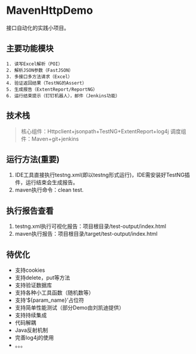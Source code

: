 # MavenHttpDemo

接口自动化的实践小项目。

## 主要功能模块

	1. 读写Excel解析（POI）
    2. 解析JSON参数（FastJSON）
	3. 多接口多方法请求（Excel）
	4. 验证返回结果（TestNG的Assert）
	5. 生成报告（ExtentReport/ReportNG）
	6. 运行结束提示（钉钉机器人），邮件（Jenkins功能）
	
## 技术栈

> 核心组件：Httpclient+jsonpath+TestNG+ExtentReport+log4j
> 调度组件：Maven+git+jenkins

## 运行方法(重要)

1. IDE工具直接执行testng.xml(即以testng形式运行)，IDE需安装好TestNG插件，运行结束会生成报告。
2. maven执行命令：clean test.

## 执行报告查看

1. testng.xml执行可视化报告：项目根目录/test-output/index.html
2. maven执行报告：项目根目录/target/test-output/index.html

## 待优化

- 支持cookies
- 支持delete，put等方法
- 支持验证数据库
- 支持各种小工具函数（随机数等）
- 支持‘${param_name}’占位符
- 支持简单性能测试（部分Demo由刘凯迪提供）
- 支持持续集成
- 代码解耦
- Java反射机制
- 完善log4j的使用
- 。。。